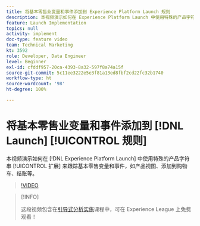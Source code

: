 ```yaml
---
title: 将基本零售业变量和事件添加到 Experience Platform Launch 规则
description: 本视频演示如何在 Experience Platform Launch 中使用特殊的产品字符串扩展来跟踪基本零售变量和事件，如产品视图、添加到购物车、结账等。
feature: Launch Implementation
topics: null
activity: implement
doc-type: feature video
team: Technical Marketing
kt: 3592
role: Developer, Data Engineer
level: Beginner
exl-id: cfddf957-20ca-4393-8a32-597f8a74a15f
source-git-commit: 5c11ee3222e5e3f81a13ed8fbf2cd22fc32b1740
workflow-type: ht
source-wordcount: '98'
ht-degree: 100%

---
```


# 将基本零售业变量和事件添加到 [!DNL Launch] [!UICONTROL  规则]

本视频演示如何在 [!DNL Experience Platform Launch] 中使用特殊的产品字符串 [!UICONTROL 扩展] 来跟踪基本零售变量和事件，如产品视图、添加到购物车、结账等。

>[!VIDEO](https://video.tv.adobe.com/v/28763/?quality=12)

>[!INFO]
>
> 这段视频包含在[引导式分析实施](https://experienceleague.adobe.com/?recommended=Analytics-D-1-2019.1)课程中，可在 Experience League 上免费观看！